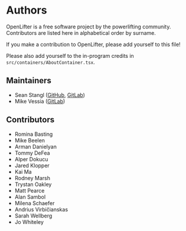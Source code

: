 # Authors

OpenLifter is a free software project by the powerlifting community. Contributors are listed here in alphabetical order by surname.

If you make a contribution to OpenLifter, please add yourself to this file!

Please also add yourself to the in-program credits in `src/containers/AboutContainer.tsx`.

## Maintainers

* Sean Stangl ([GitHub](https://github.com/sstangl/), [GitLab](https://gitlab.com/sstangl))
* Mike Vessia ([GitLab](https://gitlab.com/michaelvessia))

## Contributors

* Romina Basting
* Mike Beelen
* Arman Danielyan
* Tommy DeFea
* Alper Dokucu
* Jared Klopper
* Kai Ma
* Rodney Marsh
* Trystan Oakley
* Matt Pearce
* Alan Sambol
* Milena Schaefer
* Andrius Virbičianskas
* Sarah Wellberg
* Jo Whiteley
